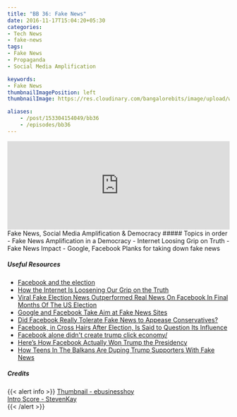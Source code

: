 ```yaml
---
title: "BB 36: Fake News"
date: 2016-11-17T15:04:20+05:30
categories:
- Tech News
- fake-news
tags:
- Fake News
- Propaganda
- Social Media Amplification

keywords:
- Fake News
thumbnailImagePosition: left
thumbnailImage: https://res.cloudinary.com/bangalorebits/image/upload/w_1000,h_800,c_fill,r_max/v1517410309/bb-episode-assets/bb36-thumbnail.jpg

aliases:
    - /post/153304154049/bb36
    - /episodes/bb36
---
```

<iframe frameborder='0' height='200px' scrolling='no' seamless src='https://embed.simplecast.com/6d940ecf?color=f5f5f5' width='100%'></iframe>
<BR>
Fake News, Social Media Amplification & Democracy
<!--more-->
##### Topics in order
- Fake News Amplification in a Democracy
- Internet Loosing Grip on Truth
- Fake News Impact
- Google, Facebook Planks for taking down fake news


##### Useful Resources
*   [Facebook and the election](https://m.facebook.com/zuck/posts/10103253901916271)
*   [How the Internet Is Loosening Our Grip on the Truth](https://mobile.nytimes.com/2016/11/03/technology/how-the-internet-is-loosening-our-grip-on-the-truth.html?smid=tw-share&_r=1&referer=)
*   [Viral Fake Election News Outperformed Real News On Facebook In Final Months Of The US Election](https://www.buzzfeed.com/craigsilverman/viral-fake-election-news-outperformed-real-news-on-facebook?utm_term=.hlk5wv08yv#.ji7EaGnYPG)
*   [Google and Facebook Take Aim at Fake News Sites](https://mobile.nytimes.com/2016/11/15/technology/google-will-ban-websites-that-host-fake-news-from-using-its-ad-service.html?referer=https://www.techmeme.com/river)
*   [Did Facebook Really Tolerate Fake News to Appease Conservatives?](https://www.slate.com/blogs/future_tense/2016/11/14/did_facebook_really_tolerate_fake_news_to_appease_conservatives.html)
*   [Facebook, in Cross Hairs After Election, Is Said to Question Its Influence](https://mobile.nytimes.com/2016/11/14/technology/facebook-is-said-to-question-its-influence-in-election.html?referer=https://www.techmeme.com/river)
*   [Facebook alone didn't create trump click economy/](https://www.wired.com/2016/11/facebook-alone-didnt-create-trump-click-economy/)
*   [Here’s How Facebook Actually Won Trump the Presidency](https://www.wired.com/2016/11/facebook-won-trump-election-not-just-fake-news/)
*   [How Teens In The Balkans Are Duping Trump Supporters With Fake News](https://www.buzzfeed.com/craigsilverman/how-macedonia-became-a-global-hub-for-pro-trump-misinfo?utm_term=.vkd6dZDB9Z#.qlkqBKXm8K)
##### Credits

{{< alert info  >}}
  [Thumbnail - ebusinesshoy](https://ebusinesshoy.com/) <BR>
  [Intro Score - StevenKay](https://plus.google.com/+StevenKay_Detachment)<BR>
{{< /alert >}}
